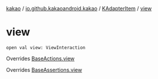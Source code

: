 [kakao](../../index.md) / [io.github.kakaoandroid.kakao](../index.md) / [KAdapterItem](index.md) / [view](./view.md)

# view

`open val view: ViewInteraction`

Overrides [BaseActions.view](../-base-actions/view.md)

Overrides [BaseAssertions.view](../-base-assertions/view.md)

